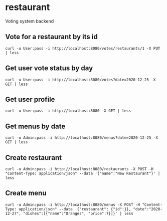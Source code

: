 # restaurant
Voting system backend

## Vote for a restaurant by its id
```shell
curl -u User:pass -i http://localhost:8080/votes/restaurants/1 -X PUT | less
```
## Get user vote status by day
```shell
curl -u User:pass -i http://localhost:8080/votes?date=2020-12-25 -X GET | less
```
## Get user profile
```shell
curl -u User:pass -i http://localhost:8080 -X GET | less
```
## Get menus by date
```shell
curl -u Admin:pass -i http://localhost:8080/menus?date=2020-12-25 -X GET | less
```
## Create restaurant
```shell
curl -u Admin:pass -i http://localhost:8080/restaurants -X POST -H "Content-Type: application/json" --data '{"name":"New Restaurant"}' | less
```
## Create menu
```shell
curl -u Admin:pass -i http://localhost:8080/menus -X POST -H "Content-Type: application/json" --data '{"restaurant": {"id":1}, "date":"2020-12-27", "dishes":[{"name":"Oranges", "price":7}]}' | less
```